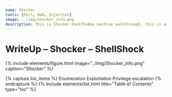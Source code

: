 ```yaml
---
name: Shocker
tools: [Perl, Web, Injection]
image: ../img/Shocker_info.png
description: This is Shocker HackTheBox machine walkthrough, this is an easy difficulty linux machine with ip 10.10.10.56.
---
```


# WriteUp – Shocker – ShellShock

{% include elements/figure.html image="../img/Shocker_info.png" caption="Shocker" %}

{% capture list_items %}
Enumeration
Exploitation
Privilege escalation
{% endcapture %}
{% include elements/list.html title="Table of Contents" type="toc" %}